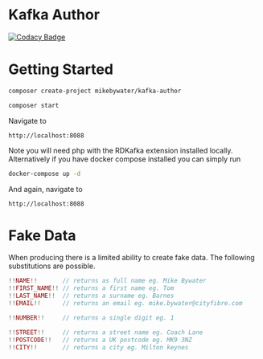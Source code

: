 # Kafka Author

[![Codacy Badge](https://api.codacy.com/project/badge/Grade/96e04c67f5634700bfb89766c2589346)](https://app.codacy.com/app/mikebywater/kafka-author?utm_source=github.com&utm_medium=referral&utm_content=mikebywater/kafka-author&utm_campaign=Badge_Grade_Dashboard)

# Getting Started

```bash
composer create-project mikebywater/kafka-author

composer start
```
Navigate to

`http://localhost:8088`

Note you will need php with the RDKafka extension installed locally. Alternatively if you have docker compose installed you can simply run

```bash
docker-compose up -d
```
And again, navigate to

`http://localhost:8088`


# Fake Data

When producing there is a limited ability to create fake data. The following substitutions are possible.

```php
!!NAME!!       // returns as full name eg. Mike Bywater
!!FIRST_NAME!! // returns a first name eg. Tom
!!LAST_NAME!!  // returns a surname eg. Barnes
!!EMAIL!!      // returns an email eg. mike.bywater@cityfibre.com

!!NUMBER!!     // returns a single digit eg. 1

!!STREET!!     // returns a street name eg. Coach Lane
!!POSTCODE!!   // returns a UK postcode eg. MK9 3NZ
!!CITY!!       // returns a city eg. Milton keynes
 
```



